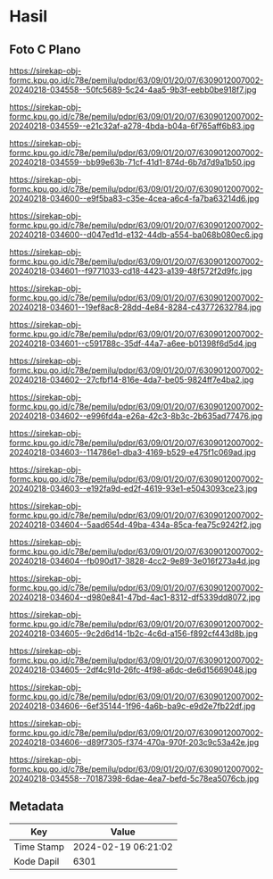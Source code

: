 # Hasil

## Foto C Plano

https://sirekap-obj-formc.kpu.go.id/c78e/pemilu/pdpr/63/09/01/20/07/6309012007002-20240218-034558--50fc5689-5c24-4aa5-9b3f-eebb0be918f7.jpg

https://sirekap-obj-formc.kpu.go.id/c78e/pemilu/pdpr/63/09/01/20/07/6309012007002-20240218-034559--e21c32af-a278-4bda-b04a-6f765aff6b83.jpg

https://sirekap-obj-formc.kpu.go.id/c78e/pemilu/pdpr/63/09/01/20/07/6309012007002-20240218-034559--bb99e63b-71cf-41d1-874d-6b7d7d9a1b50.jpg

https://sirekap-obj-formc.kpu.go.id/c78e/pemilu/pdpr/63/09/01/20/07/6309012007002-20240218-034600--e9f5ba83-c35e-4cea-a6c4-fa7ba63214d6.jpg

https://sirekap-obj-formc.kpu.go.id/c78e/pemilu/pdpr/63/09/01/20/07/6309012007002-20240218-034600--d047ed1d-e132-44db-a554-ba068b080ec6.jpg

https://sirekap-obj-formc.kpu.go.id/c78e/pemilu/pdpr/63/09/01/20/07/6309012007002-20240218-034601--f9771033-cd18-4423-a139-48f572f2d9fc.jpg

https://sirekap-obj-formc.kpu.go.id/c78e/pemilu/pdpr/63/09/01/20/07/6309012007002-20240218-034601--19ef8ac8-28dd-4e84-8284-c43772632784.jpg

https://sirekap-obj-formc.kpu.go.id/c78e/pemilu/pdpr/63/09/01/20/07/6309012007002-20240218-034601--c591788c-35df-44a7-a6ee-b01398f6d5d4.jpg

https://sirekap-obj-formc.kpu.go.id/c78e/pemilu/pdpr/63/09/01/20/07/6309012007002-20240218-034602--27cfbf14-816e-4da7-be05-9824ff7e4ba2.jpg

https://sirekap-obj-formc.kpu.go.id/c78e/pemilu/pdpr/63/09/01/20/07/6309012007002-20240218-034602--e996fd4a-e26a-42c3-8b3c-2b635ad77476.jpg

https://sirekap-obj-formc.kpu.go.id/c78e/pemilu/pdpr/63/09/01/20/07/6309012007002-20240218-034603--114786e1-dba3-4169-b529-e475f1c069ad.jpg

https://sirekap-obj-formc.kpu.go.id/c78e/pemilu/pdpr/63/09/01/20/07/6309012007002-20240218-034603--e192fa9d-ed2f-4619-93e1-e5043093ce23.jpg

https://sirekap-obj-formc.kpu.go.id/c78e/pemilu/pdpr/63/09/01/20/07/6309012007002-20240218-034604--5aad654d-49ba-434a-85ca-fea75c9242f2.jpg

https://sirekap-obj-formc.kpu.go.id/c78e/pemilu/pdpr/63/09/01/20/07/6309012007002-20240218-034604--fb090d17-3828-4cc2-9e89-3e016f273a4d.jpg

https://sirekap-obj-formc.kpu.go.id/c78e/pemilu/pdpr/63/09/01/20/07/6309012007002-20240218-034604--d980e841-47bd-4ac1-8312-df5339dd8072.jpg

https://sirekap-obj-formc.kpu.go.id/c78e/pemilu/pdpr/63/09/01/20/07/6309012007002-20240218-034605--9c2d6d14-1b2c-4c6d-a156-f892cf443d8b.jpg

https://sirekap-obj-formc.kpu.go.id/c78e/pemilu/pdpr/63/09/01/20/07/6309012007002-20240218-034605--2df4c91d-26fc-4f98-a6dc-de6d15669048.jpg

https://sirekap-obj-formc.kpu.go.id/c78e/pemilu/pdpr/63/09/01/20/07/6309012007002-20240218-034606--6ef35144-1f96-4a6b-ba9c-e9d2e7fb22df.jpg

https://sirekap-obj-formc.kpu.go.id/c78e/pemilu/pdpr/63/09/01/20/07/6309012007002-20240218-034606--d89f7305-f374-470a-970f-203c9c53a42e.jpg

https://sirekap-obj-formc.kpu.go.id/c78e/pemilu/pdpr/63/09/01/20/07/6309012007002-20240218-034558--70187398-6dae-4ea7-befd-5c78ea5076cb.jpg


## Metadata

| Key        | Value               |
| ---------- | ------------------- |
| Time Stamp | 2024-02-19 06:21:02 |
| Kode Dapil | 6301                |



